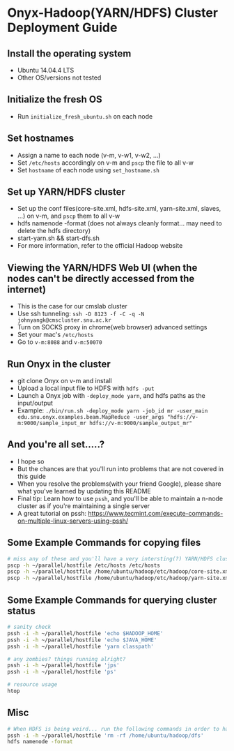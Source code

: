 # Onyx-Hadoop(YARN/HDFS) Cluster Deployment Guide

## Install the operating system
* Ubuntu 14.04.4 LTS
* Other OS/versions not tested

## Initialize the fresh OS 
* Run `initialize_fresh_ubuntu.sh` on each node

## Set hostnames
* Assign a name to each node (v-m, v-w1, v-w2, ...)
* Set `/etc/hosts` accordingly on v-m and `pscp` the file to all v-w
* Set `hostname` of each node using `set_hostname.sh`

## Set up YARN/HDFS cluster
* Set up the conf files(core-site.xml, hdfs-site.xml, yarn-site.xml, slaves, ...) on v-m, and `pscp` them to all v-w
* hdfs namenode -format (does not always cleanly format... may need to delete the hdfs directory)
* start-yarn.sh && start-dfs.sh 
* For more information, refer to the official Hadoop website

## Viewing the YARN/HDFS Web UI (when the nodes can't be directly accessed from the internet)
* This is the case for our cmslab cluster
* Use ssh tunneling: `ssh -D 8123 -f -C -q -N johnyangk@cmscluster.snu.ac.kr`
* Turn on SOCKS proxy in chrome(web browser) advanced settings
* Set your mac's `/etc/hosts`
* Go to `v-m:8088` and `v-m:50070`

## Run Onyx in the cluster
* git clone Onyx on v-m and install
* Upload a local input file to HDFS with `hdfs -put`
* Launch a Onyx job with `-deploy_mode yarn`, and hdfs paths as the input/output
* Example: `./bin/run.sh -deploy_mode yarn -job_id mr -user_main edu.snu.onyx.examples.beam.MapReduce -user_args "hdfs://v-m:9000/sample_input_mr hdfs://v-m:9000/sample_output_mr"`

## And you're all set.....?
* I hope so
* But the chances are that you'll run into problems that are not covered in this guide
* When you resolve the problems(with your friend Google), please share what you've learned by updating this README
* Final tip: Learn how to use `pssh`, and you'll be able to maintain a n-node cluster as if you're maintaining a single server
* A great tutorial on pssh: https://www.tecmint.com/execute-commands-on-multiple-linux-servers-using-pssh/

## Some Example Commands for copying files
```bash
# miss any of these and you'll have a very intersting(?) YARN/HDFS cluster
pscp -h ~/parallel/hostfile /etc/hosts /etc/hosts 
pscp -h ~/parallel/hostfile /home/ubuntu/hadoop/etc/hadoop/core-site.xml /home/ubuntu/hadoop/etc/hadoop/core-site.xml
pscp -h ~/parallel/hostfile /home/ubuntu/hadoop/etc/hadoop/yarn-site.xml /home/ubuntu/hadoop/etc/hadoop/yarn-site.xml
```

## Some Example Commands for querying cluster status
```bash
# sanity check
pssh -i -h ~/parallel/hostfile 'echo $HADOOP_HOME'
pssh -i -h ~/parallel/hostfile 'echo $JAVA_HOME'
pssh -i -h ~/parallel/hostfile 'yarn classpath'

# any zombies? things running alright?
pssh -i -h ~/parallel/hostfile 'jps'
pssh -i -h ~/parallel/hostfile 'ps'

# resource usage
htop
```

## Misc
```bash
# When HDFS is being weird... run the following commands in order to hard-format
pssh -i -h ~/parallel/hostfile 'rm -rf /home/ubuntu/hadoop/dfs'
hdfs namenode -format
```

